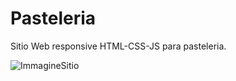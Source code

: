 # Pasteleria
Sitio Web responsive HTML-CSS-JS para pasteleria.

![ImmagineSitio](https://github.com/steventru51/Pasteleria/assets/57667394/7e473a3b-bf95-4144-9064-97651ee20f2f)
